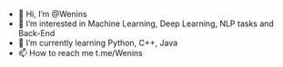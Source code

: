 - 👋 Hi, I’m @Wenins
- 👀 I’m interested in Machine Learning, Deep Learning, NLP tasks and Back-End
- 🌱 I’m currently learning Python, C++, Java
- 📫 How to reach me t.me/Wenins

<!---
Wenins/Wenins is a ✨ special ✨ repository because its `README.md` (this file) appears on your GitHub profile.
You can click the Preview link to take a look at your changes.
--->
